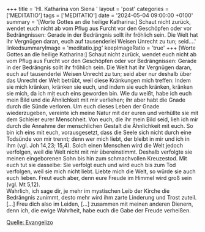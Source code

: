 +++
title = 'Hl. Katharina von Siena  '
layout = 'post'
categories = ['MEDITATIO']
tags = ['MEDITATIO']
date = '2024-05-04 09:00:00 +0100'
summary = '[Worte Gottes an die heilige Katharina:] Schaut nicht zurück, wendet euch nicht ab vom Pflug aus Furcht vor den Geschöpfen oder vor Bedrängnissen: Gerade in der Bedrängnis sollt ihr fröhlich sein. Die Welt hat ihr Vergnügen daran, euch auf tausenderlei Weisen Unrecht zu tun; seid....'
linkedsummaryImage = 'meditatio.jpg'
keepImageRatio = 'true'
+++
[Worte Gottes an die heilige Katharina:] Schaut nicht zurück, wendet euch nicht ab vom Pflug aus Furcht vor den Geschöpfen oder vor Bedrängnissen: Gerade in der Bedrängnis sollt ihr fröhlich sein. Die Welt hat ihr Vergnügen daran, euch auf tausenderlei Weisen Unrecht zu tun; seid aber nur deshalb über das Unrecht der Welt betrübt, weil diese Kränkungen mich treffen: Indem sie mich kränken, kränken sie euch, und indem sie euch kränken, kränken sie mich, da ich mit euch eins geworden bin.<!--more-->
Wie du weißt, habe ich euch mein Bild und die Ähnlichkeit mit mir verliehen; ihr aber habt die Gnade durch die Sünde verloren. Um euch dieses Leben der Gnade wiederzugeben, vereinte ich meine Natur mit der euren und verhüllte sie mit dem Schleier eurer Menschheit. Von euch, die ihr mein Bild seid, lieh ich mir durch die Annahme der menschlichen Gestalt die Ähnlichkeit mit euch. So bin ich eins mit euch, vorausgesetzt, dass die Seele sich nicht durch eine Todsünde von mir trennt; denn wer mich liebt, der bleibt in mir und ich in ihm (vgl. Joh 14,23; 15,4). Solch einen Menschen wird die Welt jedoch verfolgen, weil die Welt nicht mit mir übereinstimmt. Deshalb verfolgte sie meinen eingeborenen Sohn bis hin zum schmachvollen Kreuzestod. Mit euch tut sie dasselbe: Sie verfolgt euch und wird euch bis zum Tod verfolgen, weil sie mich nicht liebt. Liebte mich die Welt, so würde sie auch euch lieben. Freut euch aber, denn eure Freude im Himmel wird groß sein (vgl. Mt 5,12).  
Wahrlich, ich sage dir, je mehr im mystischen Leib der Kirche die Bedrängnis zunimmt, desto mehr wird ihm zarte Linderung und Trost zuteil. […] Freu dich also im Leiden, […] zusammen mit meinen anderen Dienern, denn ich, die ewige Wahrheit, habe euch die Gabe der Freude verheißen. 


[Quelle: Evangelizo](https://evangeliumtagfuertag.org/DE/gospel)
